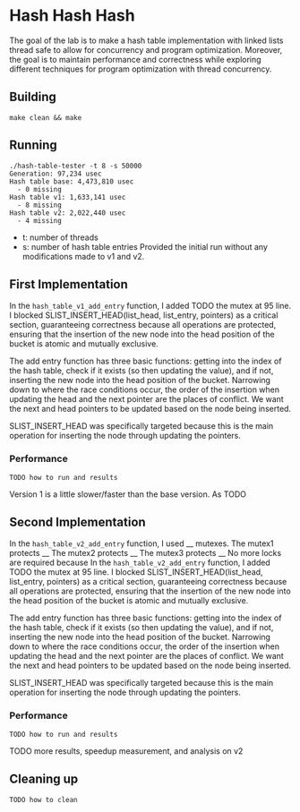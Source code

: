 # Hash Hash Hash
The goal of the lab is to make a hash table implementation with linked lists thread safe to allow for concurrency and program optimization. Moreover, the goal is to maintain performance and correctness while exploring different techniques for program optimization with thread concurrency.

## Building
```shell
make clean && make
```

## Running
```shell
./hash-table-tester -t 8 -s 50000
Generation: 97,234 usec
Hash table base: 4,473,810 usec
  - 0 missing
Hash table v1: 1,633,141 usec
  - 8 missing
Hash table v2: 2,022,440 usec
  - 4 missing
```
- t: number of threads
- s: number of hash table entries
Provided the initial run without any modifications made to v1 and v2.

## First Implementation
In the `hash_table_v1_add_entry` function, I added TODO
the mutex at 95 line. I blocked SLIST_INSERT_HEAD(list_head, list_entry, pointers) as a critical section, guaranteeing correctness because all operations are protected, ensuring that the insertion of the new node into the head position of the bucket is atomic and mutually exclusive. 

The add entry function has three basic functions: getting into the index of the hash table, check if it exists (so then updating the value), and if not, inserting the new node into the head position of the bucket. Narrowing down to where the race conditions occur, the order of the insertion when updating the head and the next pointer are the places of conflict. We want the next and head pointers to be updated based on the node being inserted. 

SLIST_INSERT_HEAD was specifically targeted because this is the main operation for inserting the node through updating the pointers.

### Performance
```shell
TODO how to run and results
```
Version 1 is a little slower/faster than the base version. As TODO

## Second Implementation
In the `hash_table_v2_add_entry` function, I used __ mutexes.
The mutex1 protects __
The mutex2 protects __
The mutex3 protects __
No more locks are required because 
In the `hash_table_v2_add_entry` function, I added TODO
the mutex at 95 line. I blocked SLIST_INSERT_HEAD(list_head, list_entry, pointers) as a critical section, guaranteeing correctness because all operations are protected, ensuring that the insertion of the new node into the head position of the bucket is atomic and mutually exclusive. 

The add entry function has three basic functions: getting into the index of the hash table, check if it exists (so then updating the value), and if not, inserting the new node into the head position of the bucket. Narrowing down to where the race conditions occur, the order of the insertion when updating the head and the next pointer are the places of conflict. We want the next and head pointers to be updated based on the node being inserted. 

SLIST_INSERT_HEAD was specifically targeted because this is the main operation for inserting the node through updating the pointers.


### Performance
```shell
TODO how to run and results
```

TODO more results, speedup measurement, and analysis on v2

## Cleaning up
```shell
TODO how to clean
```